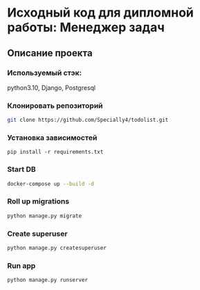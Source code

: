 # Исходный код для дипломной работы: Менеджер задач


## Описание проекта


### Используемый стэк:

  python3.10, Django, Postgresql

### Клонировать репозиторий

```sh
git clone https://github.com/Specially4/todolist.git
```

### Установка зависимостей
```shell
pip install -r requirements.txt
```

### Start DB

```sh
docker-compose up --build -d
```

### Roll up migrations

```sh
python manage.py migrate
```

### Create superuser

```sh
python manage.py createsuperuser
```

### Run app


```sh
python manage.py runserver
```

